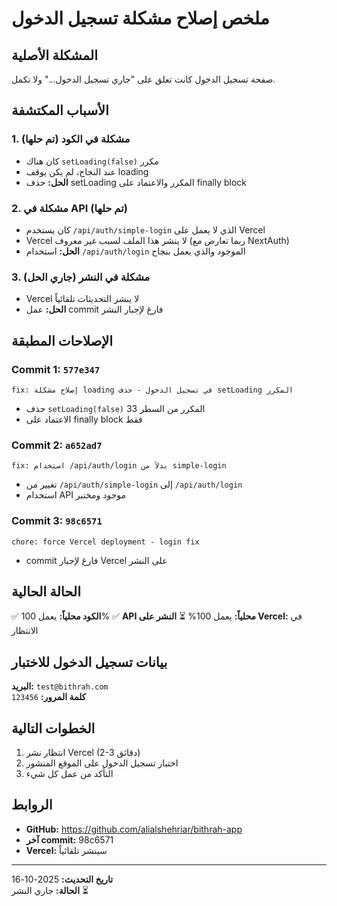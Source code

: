 # ملخص إصلاح مشكلة تسجيل الدخول

## المشكلة الأصلية
صفحة تسجيل الدخول كانت تعلق على "جاري تسجيل الدخول..." ولا تكمل.

## الأسباب المكتشفة

### 1. مشكلة في الكود (تم حلها)
- كان هناك `setLoading(false)` مكرر
- عند النجاح، لم يكن يوقف loading
- **الحل:** حذف setLoading المكرر والاعتماد على finally block

### 2. مشكلة في API (تم حلها)
- كان يستخدم `/api/auth/simple-login` الذي لا يعمل على Vercel
- Vercel لا ينشر هذا الملف لسبب غير معروف (ربما تعارض مع NextAuth)
- **الحل:** استخدام `/api/auth/login` الموجود والذي يعمل بنجاح

### 3. مشكلة في النشر (جاري الحل)
- Vercel لا ينشر التحديثات تلقائياً
- **الحل:** عمل commit فارغ لإجبار النشر

## الإصلاحات المطبقة

### Commit 1: `577e347`
```
fix: إصلاح مشكلة loading في تسجيل الدخول - حذف setLoading المكرر
```
- حذف `setLoading(false)` المكرر من السطر 33
- الاعتماد على finally block فقط

### Commit 2: `a652ad7`
```
fix: استخدام /api/auth/login بدلاً من simple-login
```
- تغيير من `/api/auth/simple-login` إلى `/api/auth/login`
- استخدام API موجود ومختبر

### Commit 3: `98c6571`
```
chore: force Vercel deployment - login fix
```
- commit فارغ لإجبار Vercel على النشر

## الحالة الحالية

✅ **الكود محلياً:** يعمل 100%
✅ **API محلياً:** يعمل 100%
⏳ **النشر على Vercel:** في الانتظار

## بيانات تسجيل الدخول للاختبار

**البريد:** `test@bithrah.com`  
**كلمة المرور:** `123456`

## الخطوات التالية

1. انتظار نشر Vercel (2-3 دقائق)
2. اختبار تسجيل الدخول على الموقع المنشور
3. التأكد من عمل كل شيء

## الروابط

- **GitHub:** https://github.com/alialshehriar/bithrah-app
- **آخر commit:** 98c6571
- **Vercel:** سينشر تلقائياً

---

**تاريخ التحديث:** 2025-10-16  
**الحالة:** جاري النشر ⏳

